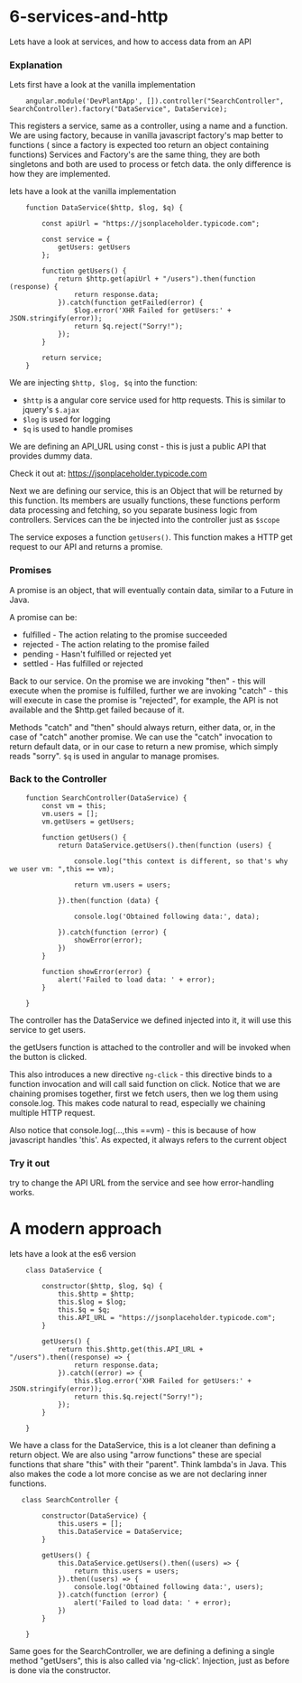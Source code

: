 # 6-services-and-http
Lets have a look at services, and how to access data from an API

### Explanation

Lets first have a look at the vanilla implementation

```
    angular.module('DevPlantApp', []).controller("SearchController", SearchController).factory("DataService", DataService);
```

This registers a service, same as a controller, using a name and a function. We are using factory, because in 
vanilla javascript factory's map better to functions ( since a factory is expected too return an object containing functions)
Services and Factory's are the same thing, they are both singletons and both are used to process or fetch data.
the only difference is how they are implemented.

lets have a look at the vanilla implementation

```
    function DataService($http, $log, $q) {

        const apiUrl = "https://jsonplaceholder.typicode.com";

        const service = {
            getUsers: getUsers
        };

        function getUsers() {
            return $http.get(apiUrl + "/users").then(function (response) {
                return response.data;
            }).catch(function getFailed(error) {
                $log.error('XHR Failed for getUsers:' + JSON.stringify(error));
                return $q.reject("Sorry!");
            });
        }

        return service;
    }
```
We are injecting `$http, $log, $q` into the function:
- `$http` is a angular core service used for http requests. This is similar to jquery's `$.ajax`
- `$log` is used for logging
- `$q` is used to handle promises

We are defining an API_URL using const - this is just a public API that provides dummy data. 

Check it out at: https://jsonplaceholder.typicode.com

Next we are defining our service, this is an Object that will be returned by this function. Its members are usually
functions, these functions perform data processing and fetching, so you separate business logic from controllers.
Services can the be injected into the controller just as `$scope`

The service exposes a function `getUsers()`. This function makes a HTTP get request to our API and returns a promise.

### Promises

A promise is an object, that will eventually contain data, similar to a Future in Java. 

A promise can be:

- fulfilled - The action relating to the promise succeeded
- rejected - The action relating to the promise failed
- pending - Hasn't fulfilled or rejected yet
- settled - Has fulfilled or rejected

Back to our service. On the promise we are invoking "then" - this will execute when the promise is fulfilled, further we
are invoking "catch" - this will execute in case the promise is "rejected", for example, the API is not available and the
$http.get failed because of it.

Methods "catch" and "then" should always return, either data, or, in the case of "catch" another promise.
We can use the "catch" invocation to return default data, or in our case to return a new promise, which simply reads
"sorry". `$q` is used in angular to manage promises.


### Back to the Controller

```
    function SearchController(DataService) {
        const vm = this;
        vm.users = [];
        vm.getUsers = getUsers;

        function getUsers() {
            return DataService.getUsers().then(function (users) {

                console.log("this context is different, so that's why we user vm: ",this == vm);

                return vm.users = users;

            }).then(function (data) {

                console.log('Obtained following data:', data);

            }).catch(function (error) {
                showError(error);
            })
        }

        function showError(error) {
            alert('Failed to load data: ' + error);
        }

    }
```

The controller has the DataService we defined injected into it, it will use this service to get users.

the getUsers function is attached to the controller and will be invoked when the button is clicked.

This also introduces a new directive `ng-click` - this directive binds to a function invocation and will call said 
function on click.
Notice that we are chaining promises together, first we fetch users, then we log them using console.log. This 
makes code natural to read, especially we chaining multiple HTTP request.

Also notice that console.log(...,this ==vm) - this is because of how javascript handles 'this'. 
As expected, it always refers to the current object 

### Try it out

try to change the API URL from the service and see how error-handling works.

# A modern approach

lets have a look at the es6 version

```
    class DataService {

        constructor($http, $log, $q) {
            this.$http = $http;
            this.$log = $log;
            this.$q = $q;
            this.API_URL = "https://jsonplaceholder.typicode.com";
        }

        getUsers() {
            return this.$http.get(this.API_URL + "/users").then((response) => {
                return response.data;
            }).catch((error) => {
                this.$log.error('XHR Failed for getUsers:' + JSON.stringify(error));
                return this.$q.reject("Sorry!");
            });
        }

    }
```

We have a class for the DataService, this is a lot cleaner than defining a return object. We are also using "arrow functions"
these are special functions that share "this" with their "parent". Think lambda's in Java. 
This also makes the code a lot more concise as we are not declaring inner functions.

```
   class SearchController {

        constructor(DataService) {
            this.users = [];
            this.DataService = DataService;
        }

        getUsers() {
            this.DataService.getUsers().then((users) => {
                return this.users = users;
            }).then((users) => {
                console.log('Obtained following data:', users);
            }).catch(function (error) {
                alert('Failed to load data: ' + error);
            })
        }

    }
```

Same goes for the SearchController, we are defining a defining a single method "getUsers", this is also called via
'ng-click'. Injection, just as before is done via the constructor.